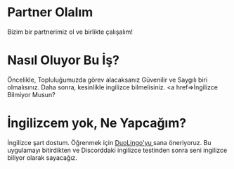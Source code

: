 # Partner Olalım
Bizim bir partnerimiz ol ve birlikte çalışalım!

# Nasıl Oluyor Bu İş?
 Öncelikle, Topluluğumuzda görev alacaksanız Güvenilir ve Saygılı biri olmalısınız.
 Daha sonra, kesinlikle ingilizce bilmelisiniz. <a href=>İngilizce Bilmiyor Musun?</a>
 
 
 
 
 
 
 
 
 
 
 
 
 
 
 
 
 
 
 
 
 
 
 
 
 
 # İngilizcem yok, Ne Yapcağım?
 İngilizce şart dostum. Öğrenmek için <a href="https://tr.duolingo.com/"> DuoLingo'yu <a> sana öneriyoruz. Bu uygulamayı bitirdikten ve Discorddaki ingilizce testinden sonra seni ingilizce biliyor olarak sayacağız.

